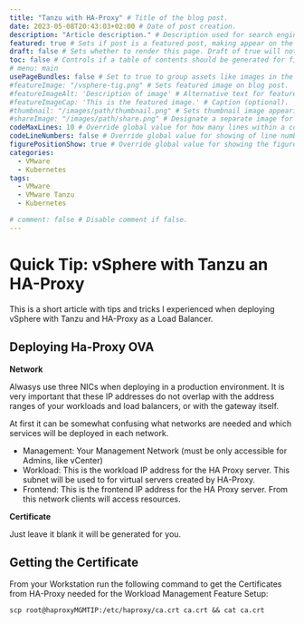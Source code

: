 ```yaml
---
title: "Tanzu with HA-Proxy" # Title of the blog post.
date: 2023-05-08T20:43:03+02:00 # Date of post creation.
description: "Article description." # Description used for search engine.
featured: true # Sets if post is a featured post, making appear on the home page side bar.
draft: false # Sets whether to render this page. Draft of true will not be rendered.
toc: false # Controls if a table of contents should be generated for first-level links automatically.
# menu: main
usePageBundles: false # Set to true to group assets like images in the same folder as this post.
#featureImage: "/vsphere-tig.png" # Sets featured image on blog post.
#featureImageAlt: 'Description of image' # Alternative text for featured image.
#featureImageCap: 'This is the featured image.' # Caption (optional).
#thumbnail: "/images/path/thumbnail.png" # Sets thumbnail image appearing inside card on homepage.
#shareImage: "/images/path/share.png" # Designate a separate image for social media sharing.
codeMaxLines: 10 # Override global value for how many lines within a code block before auto-collapsing.
codeLineNumbers: false # Override global value for showing of line numbers within code block.
figurePositionShow: true # Override global value for showing the figure label.
categories:
  - VMware
  - Kubernetes
tags:
  - VMware 
  - VMware Tanzu
  - Kubernetes

# comment: false # Disable comment if false.
---
```


# Quick Tip: vSphere with Tanzu an HA-Proxy

This is a short article with tips and tricks I experienced when deploying vSphere with Tanzu and HA-Proxy as a Load Balancer.

## Deploying Ha-Proxy OVA

**Network**
 
Alwasys use three NICs when deploying in a production environment. It is very important that these  IP addresses do not overlap with the address ranges of your workloads and load balancers, or with the gateway itself.

At first it can be somewhat confusing what networks are needed and which services will be deployed in each network.

- Management: Your Management Network (must be only accessible for Admins, like vCenter)
- Workload: This is the workload IP address for the HA Proxy server. This subnet will be used to for virtual servers created by HA-Proxy. 
- Frontend: This is the frontend IP address for the HA Proxy server. From this network clients will access resources.

**Certificate**

Just leave it blank it will be generated for you.

## Getting the Certificate

From your Workstation run the following command to get the Certificates from HA-Proxy needed for the Workload Management Feature Setup:

```
scp root@haproxyMGMTIP:/etc/haproxy/ca.crt ca.crt && cat ca.crt
```